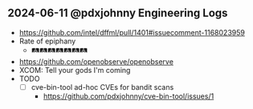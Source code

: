 ## 2024-06-11 @pdxjohnny Engineering Logs

- https://github.com/intel/dffml/pull/1401#issuecomment-1168023959
- Rate of epiphany
  - 🛤️🛤️🛤️🛤️🛤️🛤️🛤️
- https://github.com/openobserve/openobserve
- XCOM: Tell your gods I'm coming
- TODO
  - [ ] cve-bin-tool ad-hoc CVEs for bandit scans
    - https://github.com/pdxjohnny/cve-bin-tool/issues/1